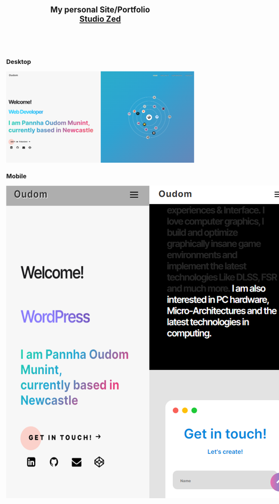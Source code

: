 <h2 align="center">
  My personal Site/Portfolio<br/>
  <a href="https://oudommunint.netlify.app/" target="_blank">Studio Zed</a>
</h2>
 <br>
 <br>
 <br>
 <h3>Desktop</h3>
 <img src="/images/gitHero.png"/>
 <h3>Mobile</h3>
 <div style="display: Flex">
 <img style="display: inline" src="/images/gitHeroMobile.png"/>
 <img style="display: inline" src="/images/gitHeroMobile2.png"/>
 </div>
    </h2>
   
